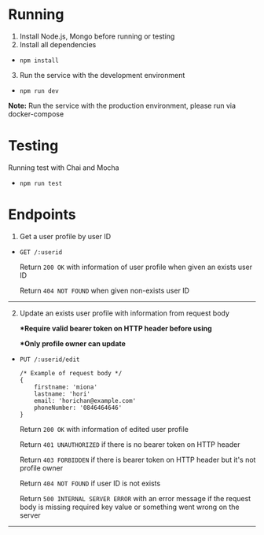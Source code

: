 # Running
1. Install Node.js, Mongo before running or testing
2. Install all dependencies
* ```npm install```
3. Run the service with the development environment
* ```npm run dev```

__Note:__ Run the service with the production environment, please run via docker-compose

# Testing
Running test with Chai and Mocha
* ```npm run test```

# Endpoints
1. Get a user profile by user ID

 * ```GET /:userid```

   Return ```200 OK``` with information of user profile when given an exists user ID

   Return ```404 NOT FOUND```  when given non-exists user ID
---
2. Update an exists user profile with information from request body

    __*Require valid bearer token on HTTP header before using__

    __*Only profile owner can update__

* ```PUT /:userid/edit```

    ```
    /* Example of request body */
    {
        firstname: 'miona'
        lastname: 'hori'
        email: 'horichan@example.com'
        phoneNumber: '0846464646'
    }
    ```
    Return ```200 OK``` with information of edited user profile

    Return ```401 UNAUTHORIZED``` if there is no bearer token on HTTP header

    Return ```403 FORBIDDEN``` if there is bearer token on HTTP header but it's not profile owner

    Return ```404 NOT FOUND``` if user ID is not exists

    Return ```500 INTERNAL SERVER ERROR``` with an error message if the request body is missing required key value or something went wrong on the server
---